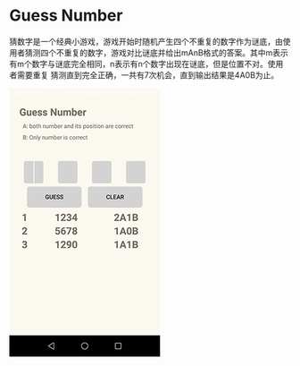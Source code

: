 # Guess Number
猜数字是一个经典小游戏，游戏开始时随机产生四个不重复的数字作为谜底，由使用者猜测四个不重复的数字，游戏对比谜底并给出mAnB格式的答案。其中m表示有m个数字与谜底完全相同，n表示有n个数字出现在谜底，但是位置不对。使用者需要重复
猜测直到完全正确，一共有7次机会，直到输出结果是4A0B为止。

![游戏界面](./pic/GameActivity.jpg)
